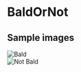 # BaldOrNot

## Sample images
![Bald]("src\samples\095987.jpg")\
![Not Bald]("src\samples\096000.jpg")
